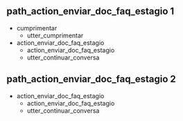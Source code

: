 ## path_action_enviar_doc_faq_estagio 1
* cumprimentar
  - utter_cumprimentar
* action_enviar_doc_faq_estagio
  - action_enviar_doc_faq_estagio
  - utter_continuar_conversa

## path_action_enviar_doc_faq_estagio 2
* action_enviar_doc_faq_estagio
  - action_enviar_doc_faq_estagio
  - utter_continuar_conversa

